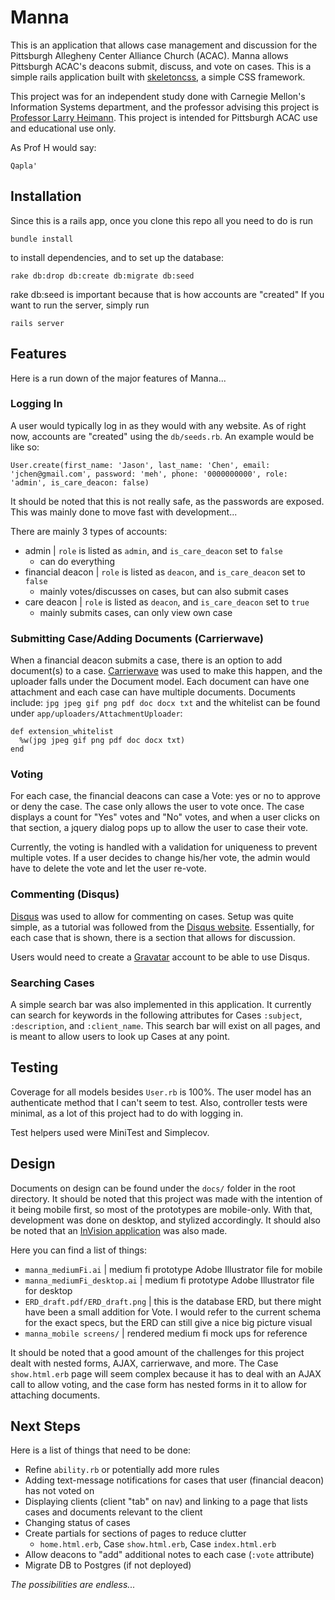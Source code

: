 # Manna
This is an application that allows case management and discussion for the Pittsburgh Allegheny Center Alliance Church (ACAC). Manna allows Pittsburgh ACAC's deacons submit, discuss, and vote on cases. This is a simple rails application built with [skeletoncss](getskeleton.com), a simple CSS framework.

This project was for an independent study done with Carnegie Mellon's Information Systems department, and the professor advising this project is [Professor Larry Heimann](https://github.com/profh). This project is intended for Pittsburgh ACAC use and educational use only.

As Prof H would say:
```
Qapla'
```

## Installation
Since this is a rails app, once you clone this repo all you need to do is run
```
bundle install
```

to install dependencies, and to set up the database:

```
rake db:drop db:create db:migrate db:seed
```
rake db:seed is important because that is how accounts are "created"
If you want to run the server, simply run
```
rails server
```

## Features
Here is a run down of the major features of Manna...
### Logging In
A user would typically log in as they would with any website. As of right now, accounts are "created" using the `db/seeds.rb`. An example would be like so:

```
User.create(first_name: 'Jason', last_name: 'Chen', email: 'jchen@gmail.com', password: 'meh', phone: '0000000000', role: 'admin', is_care_deacon: false)

```
It should be noted that this is not really safe, as the passwords are exposed. This was mainly done to move fast with development...

There are mainly 3 types of accounts:
- admin | `role` is listed as `admin`, and `is_care_deacon` set to `false`
  - can do everything
- financial deacon | `role` is listed as `deacon`, and `is_care_deacon` set to `false`
  - mainly votes/discusses on cases, but can also submit cases
- care deacon | `role` is listed as `deacon`, and `is_care_deacon` set to `true`
  - mainly submits cases, can only view own case

### Submitting Case/Adding Documents (Carrierwave)
When a financial deacon submits a case, there is an option to add document(s) to a case. [Carrierwave](https://github.com/carrierwaveuploader/carrierwave) was used to make this happen, and the uploader falls under the Document model. Each document can have one attachment and each case can have multiple documents. Documents include: `jpg jpeg gif png pdf doc docx txt` and the whitelist can be found under `app/uploaders/AttachmentUploader`:
```
def extension_whitelist
  %w(jpg jpeg gif png pdf doc docx txt)
end
```
### Voting
For each case, the financial deacons can case a Vote: yes or no to approve or deny the case. The case only allows the user to vote once. The case displays a count for "Yes" votes and "No" votes, and when a user clicks on that section, a jquery dialog pops up to allow the user to case their vote.

Currently, the voting is handled with a validation for uniqueness to prevent multiple votes. If a user decides to change his/her vote, the admin would have to delete the vote and let the user re-vote.

### Commenting (Disqus)
[Disqus](https://disqus.com/) was used to allow for commenting on cases. Setup was quite simple, as a tutorial was followed from the [Disqus website](https://disqus.com/admin/install/platforms/universalcode/). Essentially, for each case that is shown, there is a section that allows for discussion.

Users would need to create a [Gravatar](http://en.gravatar.com/) account to be able to use Disqus.

### Searching Cases
A simple search bar was also implemented in this application. It currently can search for keywords in the following attributes for Cases `:subject`, `:description`, and `:client_name`. This search bar will exist on all pages, and is meant to allow users to look up Cases at any point.

## Testing
Coverage for all models besides `User.rb` is 100%. The user model has an authenticate method that I can't seem to test. Also, controller tests were minimal, as a lot of this project had to do with logging in.

Test helpers used were MiniTest and Simplecov.

## Design
Documents on design can be found under the `docs/` folder in the root directory. It should be noted that this project was made with the intention of it being mobile first, so most of the prototypes are mobile-only. With that, development was done on desktop, and stylized accordingly. It should also be noted that an [InVision application](https://invis.io/RUBKBJ6GJ) was also made.

Here you can find a list of things:
- `manna_mediumFi.ai` | medium fi prototype Adobe Illustrator file for mobile
- `manna_mediumFi_desktop.ai` | medium fi prototype Adobe Illustrator file for desktop
- `ERD_draft.pdf/ERD_draft.png` | this is the database ERD, but there might have been a small addition for Vote. I would refer to the current schema for the exact specs, but the ERD can still give a nice big picture visual
- `manna_mobile screens/` | rendered medium fi mock ups for reference

It should be noted that a good amount of the challenges for this project dealt with nested forms, AJAX, carrierwave, and more. The Case `show.html.erb` page will seem complex because it has to deal with an AJAX call to allow voting, and the case form has nested forms in it to allow for attaching documents.
## Next Steps
Here is a list of things that need to be done:
- Refine `ability.rb` or potentially add more rules
- Adding text-message notifications for cases that user (financial deacon) has not voted on
- Displaying clients (client "tab" on nav) and linking to a page that lists cases and documents relevant to the client
- Changing status of cases
- Create partials for sections of pages to reduce clutter
  - `home.html.erb`, Case `show.html.erb`, Case `index.html.erb`
- Allow deacons to "add" additional notes to each case (`:vote` attribute)
- Migrate DB to Postgres (if not deployed)

*The possibilities are endless...*
